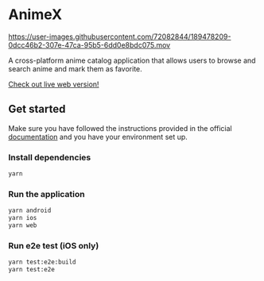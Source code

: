 # AnimeX

https://user-images.githubusercontent.com/72082844/189478209-0dcc46b2-307e-47ca-95b5-6dd0e8bdc075.mov

A cross-platform anime catalog application that allows users to browse and search anime and mark them as favorite.

[Check out live web version!](https://animex-six.vercel.app/)

## Get started

Make sure you have followed the instructions provided in the official [documentation](https://reactnative.dev/docs/environment-setup) and you have your environment set up.

### Install dependencies

```sh
yarn
```

### Run the application

```sh
yarn android
yarn ios
yarn web
```

### Run e2e test (iOS only)

```sh
yarn test:e2e:build
yarn test:e2e
```
